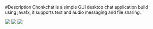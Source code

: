 #Description
Chonkchat is a simple GUI desktop chat application build using javafx, it supports text and audio messaging and file sharing.

<img src=https://i.postimg.cc/Jn3LwY2p/terminal-view.png>

<img src=https://i.postimg.cc/GhWqY32s/chat-view-1.png>

<img src=https://i.postimg.cc/wMtQynYV/chat-view-2.png>
